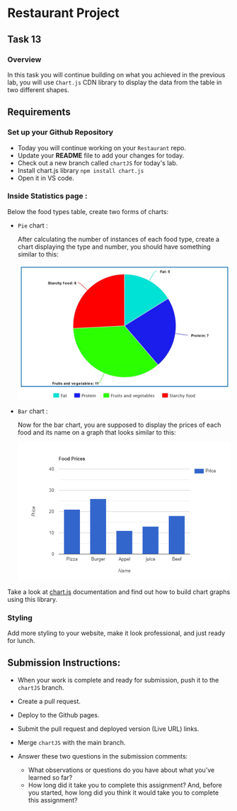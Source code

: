 # Restaurant Project

## Task 13

### **Overview**

In this task you will continue building on what you achieved in the previous lab, you will use `Chart.js` CDN library to display the data from the table in two different shapes.

## **Requirements**

### **Set up your Github Repository**

- Today you will continue working on your `Restaurant` repo.
- Update your **README** file to add your changes for today.
- Check out a new branch called `chartJS` for today's lab.
- Install chart.js library `npm install chart.js`
- Open it in VS code.

### Inside **Statistics page** :

Below the food types table, create two forms of charts:

- `Pie` chart :

  After calculating the number of instances of each food type, create a chart displaying the type and number, you should have something similar to this:

  ![Card](./Assets/pie-graph.png)

- `Bar` chart :

  Now for the bar chart, you are supposed to display the prices of each food and its name on a graph that looks similar to this:

  ![Card](./Assets/bar-graph.png)

Take a look at [chart.js](https://www.chartjs.org/docs/latest/) documentation and find out how to build chart graphs using this library.

### **Styling**

Add more styling to your website, make it look professional, and just ready for lunch.

## Submission Instructions:

- When your work is complete and ready for submission, push it to the `chartJS` branch.
- Create a pull request.
- Deploy to the Github pages.
- Submit the pull request and deployed version (Live URL) links.
- Merge `chartJS` with the main branch.
- Answer these two questions in the submission comments:

  - What observations or questions do you have about what you’ve learned so far?
  - How long did it take you to complete this assignment? And, before you started, how long did you think it would take you to complete this assignment?
